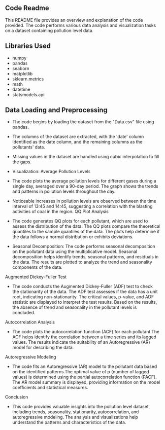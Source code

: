 ## Code Readme
This README file provides an overview and explanation of the code provided. The code performs various data analysis and visualization tasks on a dataset containing pollution level data.

## Libraries Used
- numpy
- pandas
- seaborn
- matplotlib
- sklearn.metrics
- math
- datetime
- statsmodels.api

## Data Loading and Preprocessing
- The code begins by loading the dataset from the "Data.csv" file using pandas.
- The columns of the dataset are extracted, with the 'date' column identified as the date column, and the remaining columns as the pollutants' data.

- Missing values in the dataset are handled using cubic interpolation to fill the gaps.

- Visualization: Average Pollution Levels
- The code plots the average pollution levels for different gases during a single day, averaged over a 90-day period. The graph shows the trends and patterns in pollution levels throughout the day.
- Noticeable increases in pollution levels are observed between the time interval of 13:45 and 14:45, suggesting a correlation with the blasting activities of coal in the region.
QQ Plot Analysis
- The code generates QQ plots for each pollutant, which are used to assess the distribution of the data.
The QQ plots compare the theoretical quantiles to the sample quantiles of the data. The plots help determine if the data follows a normal distribution or exhibits deviations.

- Seasonal Decomposition: The code performs seasonal decomposition on the pollutant data using the multiplicative model. Seasonal decomposition helps identify trends, seasonal patterns, and residuals in the data. The results are plotted to analyze the trend and seasonality components of the data.

Augmented Dickey-Fuller Test
- The code conducts the Augmented Dickey-Fuller (ADF) test to check the stationarity of the data. The ADF test assesses if the data has a unit root, indicating non-stationarity. The critical values, p-value, and ADF statistic are displayed to interpret the test results. Based on the results, the absence of trend and seasonality in the pollutant levels is concluded.

Autocorrelation Analysis
- The code plots the autocorrelation function (ACF) for each pollutant.The ACF helps identify the correlation between a time series and its lagged values. The results indicate the suitability of an Autoregressive (AR) model for describing the data.

Autoregressive Modeling
- The code fits an Autoregressive (AR) model to the pollutant data based on the identified patterns.The optimal value of p (number of lagged values) is determined using the partial autocorrelation function (PACF). The AR model summary is displayed, providing information on the model coefficients and statistical measures.

Conclusion
- This code provides valuable insights into the pollution level dataset, including trends, seasonality, stationarity, autocorrelation, and autoregressive modeling. The analysis and visualizations help understand the patterns and characteristics of the data.
